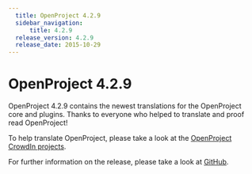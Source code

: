 ```yaml
---
  title: OpenProject 4.2.9
  sidebar_navigation:
      title: 4.2.9
  release_version: 4.2.9
  release_date: 2015-10-29
---
```



# OpenProject 4.2.9

OpenProject 4.2.9 contains the newest translations for the OpenProject
core and plugins. Thanks to everyone who helped to translate and proof
read OpenProject\!

To help translate OpenProject, please take a look at the [OpenProject
CrowdIn projects](https://crowdin.com/projects/opf).

For further information on the release, please take a look at
[GitHub](https://github.com/opf/openproject/tree/v4.2.9).


